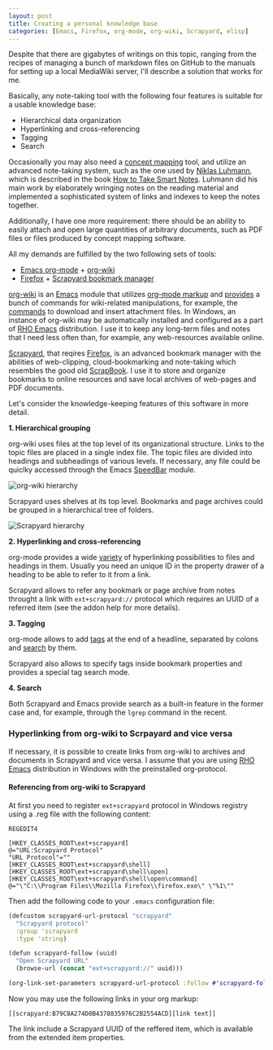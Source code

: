 ```yaml
---
layout: post
title: Creating a personal knowledge base
categories: [Emacs, Firefox, org-mode, org-wiki, Scrapyard, elisp]
---
```


Despite that there are gigabytes of writings on this topic, ranging
from the recipes of managing a bunch of markdown files on GitHub to
the manuals for setting up a local MediaWiki server, I'll describe 
a solution that works for me.

Basically, any note-taking tool with the following four features is suitable 
for a usable knowledge base:

* Hierarchical data organization
* Hyperlinking and cross-referencing
* Tagging
* Search

Occasionally you may also need a [concept mapping](https://en.wikipedia.org/wiki/Concept_map) tool, and utilize an
advanced note-taking system, such as the one used by [Niklas Luhmann](https://en.wikipedia.org/wiki/Niklas_Luhmann),
which is described in the book [How to Take Smart Notes](https://www.goodreads.com/en/book/show/34507927). Luhmann did his
main work by elaborately wringing notes on the reading material and implemented
a sophisticated system of links and indexes to keep the notes together. 

Additionally, I have one more requirement: there should be an ability to
easily attach and open large quantities of arbitrary documents, 
such as PDF files or files produced by concept mapping software.

All my demands are fulfilled by the two following sets of tools:

* [Emacs org-mode](https://orgmode.org/) + [org-wiki](https://github.com/caiorss/org-wiki)
* [Firefox](http://firefox.com) + [Scrapyard bookmark manager](https://addons.mozilla.org/en-US/firefox/addon/scrapyard/)

[org-wiki](https://github.com/caiorss/org-wiki) is an [Emacs](http://emacs.org) module that utilizes
[org-mode markup](http://ergoemacs.org/emacs/emacs_org_markup.html)
and [provides](https://caiorss.github.io/org-wiki/) a bunch of commands
for wiki-related manipulations, for example, the [commands](https://github.com/caiorss/org-wiki#commands-to-download-files) to download and insert attachment files.
In Windows, an instance of org-wiki may be automatically 
installed and configured as a part of [RHO Emacs](https://rho-emacs.sourceforge.io) distribution.
I use it to keep any long-term files and notes that I need less often than, 
for example, any web-resources available online.

[Scrapyard](https://addons.mozilla.org/en-US/firefox/addon/scrapyard/), that
reqires [Firefox](http://firefox.com), is an advanced bookmark manager with 
the abilities of web-clipping, cloud-bookmarking and note-taking which 
resembles the good old [ScrapBook](https://en.wikipedia.org/wiki/ScrapBook).
I use it to store and organize bookmarks to online resources and save
local archives of web-pages and PDF documents.

Let's consider the knowledge-keeping features of this software in more
detail.


**1. Hierarchical grouping**

org-wiki uses files at the top level of its organizational structure. 
Links to the topic files are placed in a single index file. The topic files
are divided into headings and subheadings of various levels. If necessary, any
file could be quiclky accessed through the Emacs [SpeedBar](https://www.emacswiki.org/emacs/SpeedBar) module.

![org-wiki hierarchy](/posts/images/org-wiki-hierarchy.png)

Scrapyard uses shelves at its top level. Bookmarks and page archives could
be grouped in a hierarchical tree of folders.

![Scrapyard hierarchy](/posts/images/scrapyard-hierarchy.png)


**2. Hyperlinking and cross-referencing**

org-mode provides a wide [variety](https://orgmode.org/guide/Hyperlinks.html)
of hyperlinking possibilities to files and headings in them.
Usually you need an unique ID in the property drawer of a heading 
to be able to refer to it from a link.

Scrapyard allows to refer any bookmark or page archive from notes throught
a link with `ext+scrapyard://` protocol which requires an UUID of a 
referred item (see the addon help for more details).

**3. Tagging**

org-mode allows to add [tags](https://orgmode.org/manual/Tags.html) at the end 
of a headline, separated by colons and [search](https://orgmode.org/manual/Tag-Searches.html#Tag-Searches) by them.

Scrapyard also allows to specify tags inside bookmark properties and 
provides a special tag search mode.

**4. Search** 

Both Scrapyard and Emacs provide search as a built-in feature in the former
case and, for example, through the `lgrep` command in the recent.

### Hyperlinking from org-wiki to Scrpayard and vice versa

If necessary, it is possible to create links from org-wiki to archives and
documents in Scrapyard and vice versa. I assume that you are using [RHO Emacs](https://rho-emacs.sourceforge.io) distribution in Windows with 
the preinstalled org-protocol.

#### Referencing from org-wiki to Scrapyard

At first you need to register `ext+scrapyard` protocol in Windows registry
using a .reg file with the following content: 

```
REGEDIT4

[HKEY_CLASSES_ROOT\ext+scrapyard]
@="URL:Scrapyard Protocol"
"URL Protocol"=""
[HKEY_CLASSES_ROOT\ext+scrapyard\shell]
[HKEY_CLASSES_ROOT\ext+scrapyard\shell\open]
[HKEY_CLASSES_ROOT\ext+scrapyard\shell\open\command]
@="\"C:\\Program Files\\Mozilla Firefox\\firefox.exe\" \"%1\""
```

Then add the following code to your `.emacs` configuration file:

```clojure
(defcustom scrapyard-url-protocol "scrapyard"
  "Scrapyard protocol"
  :group 'scrapyard
  :type 'string)

(defun scrapyard-follow (uuid)
  "Open Scrapyard URL"
  (browse-url (concat "ext+scrapyard://" uuid)))

(org-link-set-parameters scrapyard-url-protocol :follow #'scrapyard-follow)
```

Now you may use the following links in your org markup:

```
[[scrapyard:B79C8A274D0B4378835976C2B2554ACD][link text]]
```

The link include a Scrapyard UUID of the reffered item, which is available from the extended item properties.
